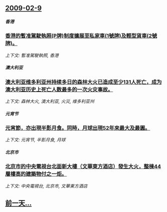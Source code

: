 ## [2009-02-9](/news/2009/02/9/index.md)

##### 香港
### [香港的暫准駕駛執照(P牌)制度擴展至私家車(1號牌)及輕型貨車(2號牌)。](/news/2009/02/9/香港的暫准駕駛執照-P牌-制度擴展至私家車-1號牌-及輕型貨車-2號牌.md)
_上下文: 暫准駕駛執照, 香港_

##### 澳大利亚
### [澳大利亚维多利亚州持续多日的森林大火已造成至少131人死亡，成为澳大利亚历史上死亡人数最多的一次火灾事故。](/news/2009/02/9/澳大利亚维多利亚州持续多日的森林大火已造成至少131人死亡-成为澳大利亚历史上死亡人数最多的一次火灾事故.md)
_上下文: 森林大火, 澳大利亚, 火災, 维多利亚州_

##### 元宵节
### [元宵節，亦出現半影月食。同時，月球出現52年來最大及最圓。](/news/2009/02/9/元宵節-亦出現半影月食-同時-月球出現52年來最大及最圓.md)
_上下文: 元宵节, 半影月食, 月球_

##### 北京市
### [北京市的中央電視台北面新大樓（文華東方酒店）發生大火，整棟44層樓高的建築物付之一炬。](/news/2009/02/9/北京市的中央電視台北面新大樓-文華東方酒店-發生大火-整棟44層樓高的建築物付之一炬.md)
_上下文: 中央電視台, 北京市, 文華東方酒店_

## [前一天...](/news/2009/02/8/index.md)

